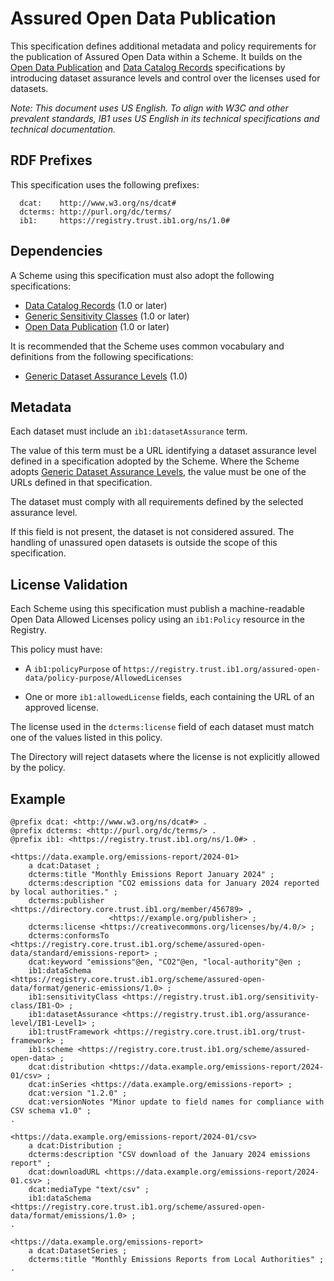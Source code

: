 # Assured Open Data Publication

This specification defines additional metadata and policy requirements for the publication of Assured Open Data within a Scheme. It builds on the [Open Data Publication](../open-data/1.0.md) and [Data Catalog Records](../data-catalog-records/1.0.md) specifications by introducing dataset assurance levels and control over the licenses used for datasets.

_Note: This document uses US English. To align with W3C and other prevalent standards, IB1 uses US English in its technical specifications and technical documentation._

## RDF Prefixes

This specification uses the following prefixes:

```
  dcat:    http://www.w3.org/ns/dcat#
  dcterms: http://purl.org/dc/terms/
  ib1:     https://registry.trust.ib1.org/ns/1.0#
```

## Dependencies

A Scheme using this specification must also adopt the following specifications:

 * [Data Catalog Records](../data-catalog-records/1.0.md) (1.0 or later)
 * [Generic Sensitivity Classes](../generic-sensitivity-classes/1.0.md) (1.0 or later)
 * [Open Data Publication](../open-data/1.0.md) (1.0 or later)

It is recommended that the Scheme uses common vocabulary and definitions from the following specifications:

 * [Generic Dataset Assurance Levels](../generic-dataset-assurance-levels/1.0.md) (1.0)


## Metadata

Each dataset must include an `ib1:datasetAssurance` term.

The value of this term must be a URL identifying a dataset assurance level defined in a specification adopted by the Scheme. Where the Scheme adopts [Generic Dataset Assurance Levels](../generic-dataset-assurance-levels/1.0.md), the value must be one of the URLs defined in that specification.

The dataset must comply with all requirements defined by the selected assurance level.

If this field is not present, the dataset is not considered assured. The handling of unassured open datasets is outside the scope of this specification.


## License Validation

Each Scheme using this specification must publish a machine-readable Open Data Allowed Licenses policy using an `ib1:Policy` resource in the Registry.

This policy must have:

* A `ib1:policyPurpose` of `https://registry.trust.ib1.org/assured-open-data/policy-purpose/AllowedLicenses`

* One or more `ib1:allowedLicense` fields, each containing the URL of an approved license.

The license used in the `dcterms:license` field of each dataset must match one of the values listed in this policy.

The Directory will reject datasets where the license is not explicitly allowed by the policy.


## Example

```
@prefix dcat: <http://www.w3.org/ns/dcat#> .
@prefix dcterms: <http://purl.org/dc/terms/> .
@prefix ib1: <https://registry.trust.ib1.org/ns/1.0#> .

<https://data.example.org/emissions-report/2024-01>
    a dcat:Dataset ;
    dcterms:title "Monthly Emissions Report January 2024" ;
    dcterms:description "CO2 emissions data for January 2024 reported by local authorities." ;
    dcterms:publisher <https://directory.core.trust.ib1.org/member/456789> ,
                      <https://example.org/publisher> ;
    dcterms:license <https://creativecommons.org/licenses/by/4.0/> ;
    dcterms:conformsTo <https://registry.core.trust.ib1.org/scheme/assured-open-data/standard/emissions-report> ;
    dcat:keyword "emissions"@en, "CO2"@en, "local-authority"@en ;
    ib1:dataSchema <https://registry.core.trust.ib1.org/scheme/assured-open-data/format/generic-emissions/1.0> ;
    ib1:sensitivityClass <https://registry.trust.ib1.org/sensitivity-class/IB1-O> ;
    ib1:datasetAssurance <https://registry.trust.ib1.org/assurance-level/IB1-Level1> ;
    ib1:trustFramework <https://registry.core.trust.ib1.org/trust-framework> ;
    ib1:scheme <https://registry.core.trust.ib1.org/scheme/assured-open-data> ;
    dcat:distribution <https://data.example.org/emissions-report/2024-01/csv> ;
    dcat:inSeries <https://data.example.org/emissions-report> ;
    dcat:version "1.2.0" ;
    dcat:versionNotes "Minor update to field names for compliance with CSV schema v1.0" ;
.

<https://data.example.org/emissions-report/2024-01/csv>
    a dcat:Distribution ;
    dcterms:description "CSV download of the January 2024 emissions report" ;
    dcat:downloadURL <https://data.example.org/emissions-report/2024-01.csv> ;
    dcat:mediaType "text/csv" ;
    ib1:dataSchema <https://registry.core.trust.ib1.org/scheme/assured-open-data/format/emissions/1.0> ;
.

<https://data.example.org/emissions-report>
    a dcat:DatasetSeries ;
    dcterms:title "Monthly Emissions Reports from Local Authorities" ;
.
```

